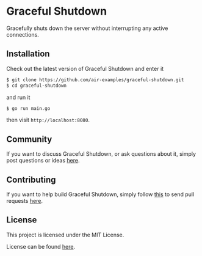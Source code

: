 # Graceful Shutdown

Gracefully shuts down the server without interrupting any active connections.

## Installation

Check out the latest version of Graceful Shutdown and enter it

```bash
$ git clone https://github.com/air-examples/graceful-shutdown.git
$ cd graceful-shutdown
```

and run it

```bash
$ go run main.go
```

then visit `http://localhost:8080`.

## Community

If you want to discuss Graceful Shutdown, or ask questions about it, simply post
questions or ideas
[here](https://github.com/air-examples/graceful-shutdown/issues).

## Contributing

If you want to help build Graceful Shutdown, simply follow
[this](https://github.com/air-examples/graceful-shutdown/wiki/Contributing) to
send pull requests
[here](https://github.com/air-examples/graceful-shutdown/pulls).

## License

This project is licensed under the MIT License.

License can be found [here](LICENSE).
